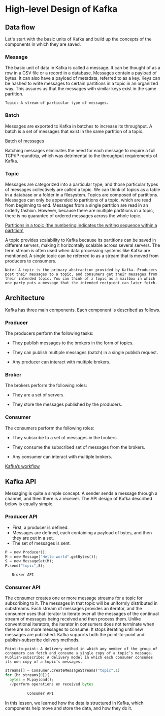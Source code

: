 # High-level Design of Kafka
## Data flow
Let's start with the basic units of Kafka and build up the concepts of the components in which they are saved.

### Message
The basic unit of data in Kafka is called a message. It can be thought of as a row in a CSV file or a record in a database. Messages contain a payload of bytes. It can also have a payload of metadata, referred to as a key. Keys can be hashed to write messages to certain partitions in a topic in an organized way. This assures us that the messages with similar keys exist in the same partition.
```
Topic: A stream of particular type of messages.
```

### Batch
Messages are exported to Kafka in batches to increase its throughput. A batch is a set of messages that exist in the same partition of a topic.

[Batch of messages](./batch.png)

Batching messages eliminates the need for each message to require a full TCP/IP roundtrip, which was detrimental to the throughput requirements of Kafka.

### Topic
Messages are categorized into a particular type, and those particular types of messages collectively are called a topic. We can think of topics as a table in a database or a folder in a filesystem. Topics are composed of partitions. Messages can only be appended to partitions of a topic, which are read from beginning to end. Messages from a single partition are read in an orderly fashion. However, because there are multiple partitions in a topic, there is no guarantee of ordered messages across the whole topic.

[Partitions in a topic (the numbering indicates the writing sequence within a partition)](./topic.png)

A topic provides scalability to Kafka because its partitions can be saved in different servers, making it horizontally scalable across several servers. The term stream is often used when data processing systems like Kafka are mentioned. A single topic can be referred to as a stream that is moved from producers to consumers.

```
Note: A topic is the primary abstraction provided by Kafka. Producers post their messages to a topic, and consumers get their messages from their intended topic. You can think of a topic as a mailbox in which one party puts a message that the intended recipient can later fetch.
```

## Architecture
Kafka has three main components. Each component is described as follows.

### Producer
The producers perform the following tasks:

- They publish messages to the brokers in the form of topics.

- They can publish multiple messages (batch) in a single publish request.

- Any producer can interact with multiple brokers.

### Broker
The brokers perform the following roles:

- They are a set of servers.

- They store the messages published by the producers.

### Consumer
The consumers perform the following roles:

- They subscribe to a set of messages in the brokers.

- They consume the subscribed set of messages from the brokers.

- Any consumer can interact with multiple brokers.

[Kafka’s workflow](./workflow.png)

## Kafka API
Messaging is quite a simple concept. A sender sends a message through a channel, and then there is a receiver. The API design of Kafka described below is equally simple.

### Producer API
- First, a producer is defined.
- Messages are defined, each containing a payload of bytes, and then they are put in a set.
- The set of messages is sent.
```python
P = new Producer();
M = new Message("Hello world".getBytes());
S = new MessageSet(M);
P.send("topic",S);

   Broker API
```

### Consumer API
The consumer creates one or more message streams for a topic for subscribing to it.
The messages in that topic will be uniformly distributed in substreams.
Each stream of messages provides an iterator, and the consumer uses that iterator to iterate over all the messages of the continual stream of messages being received and then process them.
Unlike conventional iterators, the iterator in consumers does not terminate when there are no more messages to consume. It stops iterating until new messages are published.
Kafka supports both the point-to-point and publish-subscribe delivery methods.
```
Point-to-point: A delivery method in which any member of the group of consumers can fetch and consume a single copy of a topic’s message.
Publish-subscribe: A delivery model in which each consumer consumes its own copy of a topic’s messages.
```

```python
streams[] = Consumer.createMessageStreams("topic",1)
for (M: streams[0]){
  bytes = M.payload();
  //perform operations on received bytes
  
          Consumer API
```
In this lesson, we learned how the data is structured in Kafka, which components help move and store the data, and how they do it.

